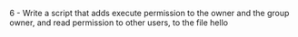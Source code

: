 6 - Write a script that adds execute permission to the owner and the group owner, and read permission to other users, to the file hello
